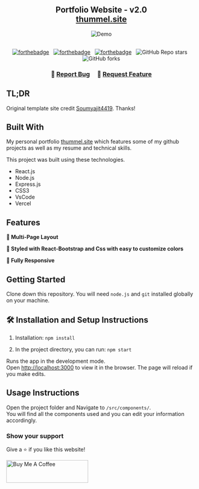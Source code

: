 <h2 align="center">
  Portfolio Website - v2.0<br/>
  <a href="http://thummel.site/" target="_blank">thummel.site</a>
</h2>
<div align="center">
  <img alt="Demo" src="./Images/readme-img1.png" />
</div>

<br/>

<center>

[![forthebadge](https://forthebadge.com/images/badges/built-with-love.svg)](https://forthebadge.com) &nbsp;
[![forthebadge](https://forthebadge.com/images/badges/made-with-javascript.svg)](https://forthebadge.com) &nbsp;
[![forthebadge](https://forthebadge.com/images/badges/open-source.svg)](https://forthebadge.com) &nbsp;
![GitHub Repo stars](https://img.shields.io/github/stars/narkane/Portfolio?color=red&logo=github&style=for-the-badge) &nbsp;
![GitHub forks](https://img.shields.io/github/forks/narkane/Portfolio?color=red&logo=github&style=for-the-badge)

</center>

<h3 align="center">
    🔹
    <a href="https://github.com/narkane/Portfolio/issues">Report Bug</a> &nbsp; &nbsp;
    🔹
    <a href="https://github.com/narkane/Portfolio/issues">Request Feature</a>
</h3>

## TL;DR

Original template site credit [Soumyajit4419](https://github.com/soumyajit4419/Portfolio). Thanks!

## Built With

My personal portfolio <a href="http://thummel.site/" target="_blank">thummel.site</a> which features some of my github projects as well as my resume and technical skills.<br/>

This project was built using these technologies.

- React.js
- Node.js
- Express.js
- CSS3
- VsCode
- Vercel

## Features

**📖 Multi-Page Layout**

**🎨 Styled with React-Bootstrap and Css with easy to customize colors**

**📱 Fully Responsive**

## Getting Started

Clone down this repository. You will need `node.js` and `git` installed globally on your machine.

## 🛠 Installation and Setup Instructions

1. Installation: `npm install`

2. In the project directory, you can run: `npm start`

Runs the app in the development mode.\
Open [http://localhost:3000](http://localhost:3000) to view it in the browser.
The page will reload if you make edits.

## Usage Instructions

Open the project folder and Navigate to `/src/components/`. <br/>
You will find all the components used and you can edit your information accordingly.

### Show your support

Give a ⭐ if you like this website!

<a href="https://www.buymeacoffee.com/soumyajit4419" target="_blank"><img src="https://cdn.buymeacoffee.com/buttons/v2/default-violet.png" alt="Buy Me A Coffee" height= "60px" width= "217px" ></a>
